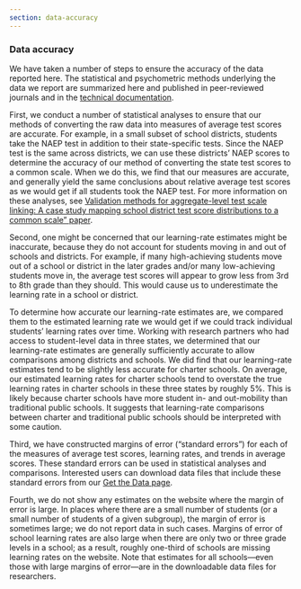 ```yaml
---
section: data-accuracy
---
```

<h3>Data accuracy</h3>

We have taken a number of steps to ensure the accuracy of the data reported here. The statistical and psychometric methods underlying the data we report are summarized here and published in peer-reviewed journals and in the <a href="/papers/SEDA_documentation_v30_DRAFT09212019.pdf" target="_blank">technical documentation</a>. 

First, we conduct a number of statistical analyses to ensure that our methods of converting the raw data into measures of average test scores are accurate. For example, in a small subset of school districts, students take the NAEP test in addition to their state-specific tests. Since the NAEP test is the same across districts, we can use these districts’ NAEP scores to determine the accuracy of our method of converting the state test scores to a common scale. When we do this, we find that our measures are accurate, and generally yield the same conclusions about relative average test scores as we would get if all students took the NAEP test. For more information on these analyses, see <a href="/papers/wp16-09-v201904.pdf" target="_blank">Validation methods for aggregate-level test scale linking: A case study mapping school district test score distributions to a common scale” paper</a>.  

Second, one might be concerned that our learning-rate estimates might be inaccurate, because they do not account for students moving in and out of schools and districts. For example, if many high-achieving students move out of a school or district in the later grades and/or many low-achieving students move in, the average test scores will appear to grow less from 3rd to 8th grade than they should. This would cause us to underestimate the learning rate in a school or district. 

To determine how accurate our learning-rate estimates are, we compared them to the estimated learning rate we would get if we could track individual students’ learning rates over time. Working with research partners who had access to student-level data in three states, we determined that our learning-rate estimates are generally sufficiently accurate to allow comparisons among districts and schools. We did find that our learning-rate estimates tend to be slightly less accurate for charter schools. On average, our estimated learning rates for charter schools tend to overstate the true learning rates in charter schools in these three states by roughly 5%. This is likely because charter schools have more student in- and out-mobility than traditional public schools. It suggests that learning-rate comparisons between charter and traditional public schools should be interpreted with some caution. 

Third, we have constructed margins of error (“standard errors”) for each of the measures of average test scores, learning rates, and trends in average scores. These standard errors can be used in statistical analyses and comparisons. Interested users can download data files that include these standard errors from our <a href="/get-the-data">Get the Data page</a>.  

Fourth, we do not show any estimates on the website where the margin of error is large. In places where there are a small number of students (or a small number of students of a given subgroup), the margin of error is sometimes large; we do not report data in such cases. Margins of error of school learning rates are also large when there are only two or three grade levels in a school; as a result, roughly one-third of schools are missing learning rates on the website. Note that estimates for all schools—even those with large margins of error—are in the downloadable data files for researchers. 
